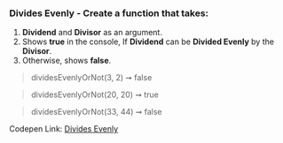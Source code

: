 ### Divides Evenly - Create a function that takes: 

1. **Dividend** and **Divisor** as an argument. 
1. Shows **true** in the console, If **Dividend** can be **Divided Evenly** by the **Divisor**.
1. Otherwise, shows **false**.

> dividesEvenlyOrNot(3, 2) ➞ false 

> dividesEvenlyOrNot(20, 20) ➞ true

> dividesEvenlyOrNot(33, 44) ➞ false 

Codepen Link: [Divides Evenly](https://codepen.io/javascriptstudent/pen/BaNVZKa?editors=0012)
